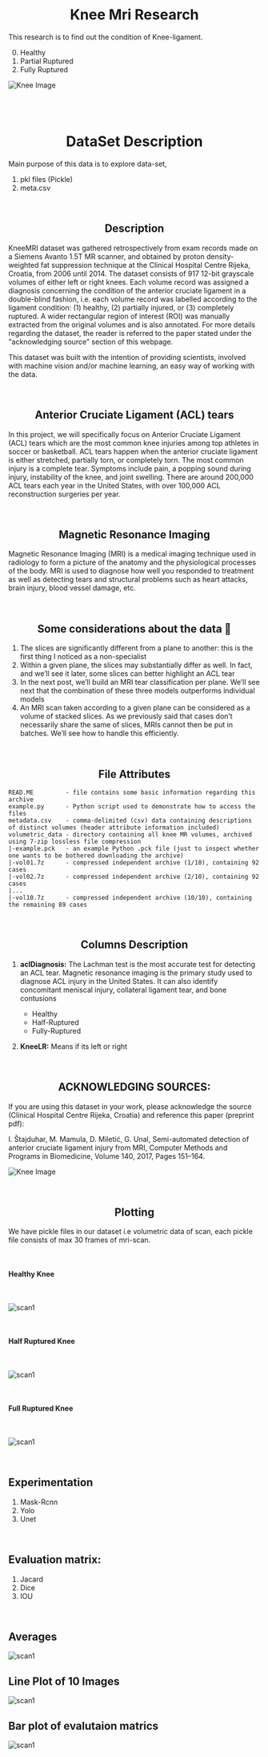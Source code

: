 <h1 style="text-align:center">Knee Mri Research</h1>

This research is to find out the condition of Knee-ligament. 

0. Healthy
1. Partial Ruptured
2. Fully Ruptured

![Knee Image](extras/knee_1.png)

<br>
<br>


<h1 style="text-align:center">DataSet Description</h1>

Main purpose of this data is to explore data-set, 

1. pkl files (Pickle) 
2. meta.csv

<br>

<h2 style="text-align:center">Description</h2>

KneeMRI dataset was gathered retrospectively from exam records made on a Siemens Avanto 1.5T MR scanner, and obtained by proton density-weighted fat suppression technique at the Clinical Hospital Centre Rijeka, Croatia, from 2006 until 2014. The dataset consists of 917 12-bit grayscale volumes of either left or right knees. Each volume record was assigned a diagnosis concerning the condition of the anterior cruciate ligament in a double-blind fashion, i.e. each volume record was labelled according to the ligament condition: (1) healthy, (2) partially injured, or (3) completely ruptured. A wider rectangular region of interest (ROI) was manually extracted from the original volumes and is also annotated. For more details regarding the dataset, the reader is referred to the paper stated under the "acknowledging source" section of this webpage.

This dataset was built with the intention of providing scientists, involved with machine vision and/or machine learning, an easy way of working with the data.

<br>

<h2 style="text-align:center">Anterior Cruciate Ligament (ACL) tears</h2>

In this project, we will specifically focus on Anterior Cruciate Ligament (ACL) tears which are the most common knee injuries among top athletes in soccer or basketball.
ACL tears happen when the anterior cruciate ligament is either stretched, partially torn, or completely torn. The most common injury is a complete tear.
Symptoms include pain, a popping sound during injury, instability of the knee, and joint swelling.
There are around 200,000 ACL tears each year in the United States, with over 100,000 ACL reconstruction surgeries per year.

<br>

<h2 style="text-align:center">Magnetic Resonance Imaging</h2>


Magnetic Resonance Imaging (MRI) is a medical imaging technique used in radiology to form a picture of the anatomy and the physiological processes of the body.
MRI is used to diagnose how well you responded to treatment as well as detecting tears and structural problems such as heart attacks, brain injury, blood vessel damage, etc.

<br>

<h2 style="text-align:center">Some considerations about the data 🤔</h2>

1. The slices are significantly different from a plane to another: this is the first thing I noticed as a non-specialist
2. Within a given plane, the slices may substantially differ as well. In fact, and we’ll see it later, some slices can better highlight an ACL tear
3. In the next post, we’ll build an MRI tear classification per plane. We’ll see next that the combination of these three models outperforms individual models
4. An MRI scan taken according to a given plane can be considered as a volume of stacked slices. As we previously said that cases don’t necessarily share the same of slices, MRIs cannot then be put in batches. We’ll see how to handle this efficiently.

<br>

 
<h2 style="text-align:center">File Attributes</h2>


    READ.ME         - file contains some basic information regarding this archive
    example.py      - Python script used to demonstrate how to access the files
    metadata.csv    - comma-delimited (csv) data containing descriptions of distinct volumes (header attribute information included)
    volumetric_data - directory containing all knee MR volumes, archived using 7-zip lossless file compression
    |-example.pck   - an example Python .pck file (just to inspect whether one wants to be bothered downloading the archive)
    |-vol01.7z      - compressed independent archive (1/10), containing 92 cases
    |-vol02.7z      - compressed independent archive (2/10), containing 92 cases
    |...
    |-vol10.7z      - compressed independent archive (10/10), containing the remaining 89 cases

<br>

<h2 style="text-align:center">Columns Description</h2>


1. **aclDiagnosis:**  The Lachman test is the most accurate test for detecting an ACL tear. Magnetic resonance imaging is the primary study used to diagnose ACL injury in the United States. It can also identify concomitant meniscal injury, collateral ligament tear, and bone contusions
    * Healthy
    * Half-Ruptured
    * Fully-Ruptured
    

2. **KneeLR:** Means if its left or right

<br>

<h2 style="text-align:center">ACKNOWLEDGING SOURCES:</h2>


If you are using this dataset in your work, please acknowledge the source (Clinical Hospital Centre Rijeka, Croatia) and reference this paper (preprint pdf):

I. Štajduhar, M. Mamula, D. Miletić, G. Unal, Semi-automated detection of anterior cruciate ligament injury from MRI, Computer Methods and Programs in Biomedicine, Volume 140, 2017, Pages 151–164.




![Knee Image](extras/knee_2.jpeg)


<br>

<h2 style="text-align:center">Plotting</h2>

We have pickle files in our dataset i.e volumetric data of scan, each pickle file consists of max 30 frames of mri-scan.

<br>

#### Healthy Knee

<br>

![scan1](extras/Healthy.gif)


<br>

#### Half Ruptured Knee

<br>

![scan1](extras/half_ruptured.gif)


<br>

#### Full Ruptured Knee

<br>

![scan1](extras/fully_ruptured.gif)


<br>


## Experimentation

1. Mask-Rcnn
2. Yolo
3. Unet

<br>



## Evaluation matrix:

1. Jacard
2. Dice
3. IOU

<br>

## Averages
![scan1](extras/average_matrics.png)

## Line Plot of 10 Images
![scan1](extras/line_plot.png)


## Bar plot of evalutaion matrics
![scan1](extras/bar_chart_evaluation.png)